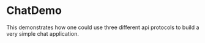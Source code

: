# ChatDemo

This demonstrates how one could use three different api protocols to build a very simple chat application.
